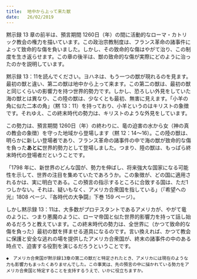 ```yaml
---
title:  地中から上って来た獣
date:   26/02/2019
---
```


黙示録 13 章の前半は、預言期間 1260日（年）の間に活動的なローマ・カトリック教会の権力を描いています。この政治宗教制度は、フランス革命の諸事件によって致命的な傷を負いました。しかし、その致命的な傷はやがて治り、この制度を生き返らせます。この章の後半は、獣の致命的な傷が実際にどのように治ったのかを説明しています。

黙示録 13：11を読んでください。ヨハネは、もう一つの獣が現れるのを見ます。最初の獣と違い、第二の獣は地中から上って来ます。この第二の獣は、最初の獣と同じくらいの影響力を持つ世界的勢力です。しかし、恐ろしい外見をしていた海の獣とは異なり、この陸の獣は、少なくとも最初、無害に見えます。「小羊の角に似た二本の角」（黙 13：11）を持っており、小羊というのはキリストの象徴です。それゆえ、この終末時代の勢力は、キリストのような外見をしています。

この勢力は、預言期間 1260日（年）の終わりに、竜の迫害の水から女（神の真の教会の象徴）を守った地域から登場します（黙 12：14～16）。この陸の獣は、明らかに新しい登場者であり、フランス革命の諸事件の中で海の獣が致命的な傷を負った**あとに**世界的勢力として登場しました。つまり、陸の獣は、もっぱら終末時代の登場者だということです。

「1798 年に、新世界のどんな国が、勢力を伸ばし、将来強大な国家になる可能性を示して、世界の注目を集めていたであろうか。この象徴が、どの国に適用されるかは、実に明白である。この預言の指示するところに合致する国は、ただ1つしかない。それは、疑いもなく、アメリカ合衆国を指している」（『希望への光』1808 ページ、『各時代の大争闘』下巻 159 ページ）。

しかし黙示録 13：11は、大多数がプロテスタントであるアメリカが、やがて竜のように、つまり悪魔のように、ローマ帝国と似た世界的影響力を持って話し始めるだろうと教えています。この終末時代の勢力は、全世界に（かつて致命的な傷を負った）最初の獣を拝ませる道具になるのです。言い換えれば、かつて教会に保護と安全な逃れの場を提供したアメリカ合衆国が、終末の諸事件の中のある時点で、迫害する役割を演じるだろうということです。

`◆　アメリカ合衆国が黙示録13章の第二の獣だと特定されたとき、アメリカには現在のような力も影響力もまったくありませんでした。この事実は、先の預言の中に描かれている勢力をアメリカ合衆国と特定することを支持するうえで、いかに役立ちますか。`